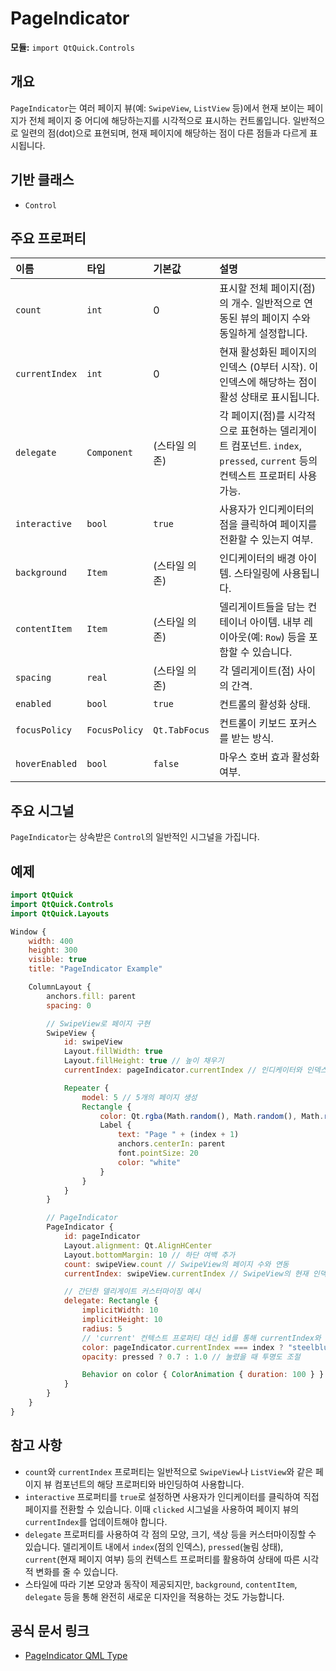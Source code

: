 # PageIndicator

**모듈:** `import QtQuick.Controls`

## 개요

`PageIndicator`는 여러 페이지 뷰(예: `SwipeView`, `ListView` 등)에서 현재 보이는 페이지가 전체 페이지 중 어디에 해당하는지를 시각적으로 표시하는 컨트롤입니다. 일반적으로 일련의 점(dot)으로 표현되며, 현재 페이지에 해당하는 점이 다른 점들과 다르게 표시됩니다.

## 기반 클래스

*   `Control`

## 주요 프로퍼티

| 이름             | 타입        | 기본값        | 설명                                                                                                 |
| :--------------- | :---------- | :------------ | :--------------------------------------------------------------------------------------------------- |
| `count`          | `int`       | 0             | 표시할 전체 페이지(점)의 개수. 일반적으로 연동된 뷰의 페이지 수와 동일하게 설정합니다.                     |
| `currentIndex`   | `int`       | 0             | 현재 활성화된 페이지의 인덱스 (0부터 시작). 이 인덱스에 해당하는 점이 활성 상태로 표시됩니다.             |
| `delegate`       | `Component` | (스타일 의존) | 각 페이지(점)를 시각적으로 표현하는 델리게이트 컴포넌트. `index`, `pressed`, `current` 등의 컨텍스트 프로퍼티 사용 가능. |
| `interactive`    | `bool`      | `true`        | 사용자가 인디케이터의 점을 클릭하여 페이지를 전환할 수 있는지 여부.                                        |
| `background`     | `Item`      | (스타일 의존) | 인디케이터의 배경 아이템. 스타일링에 사용됩니다.                                                         |
| `contentItem`    | `Item`      | (스타일 의존) | 델리게이트들을 담는 컨테이너 아이템. 내부 레이아웃(예: `Row`) 등을 포함할 수 있습니다.                        |
| `spacing`        | `real`      | (스타일 의존) | 각 델리게이트(점) 사이의 간격.                                                                         |
| `enabled`        | `bool`      | `true`        | 컨트롤의 활성화 상태.                                                                                  |
| `focusPolicy`    | `FocusPolicy`| `Qt.TabFocus` | 컨트롤이 키보드 포커스를 받는 방식.                                                                    |
| `hoverEnabled`   | `bool`      | `false`       | 마우스 호버 효과 활성화 여부.                                                                          |

## 주요 시그널

`PageIndicator`는 상속받은 `Control`의 일반적인 시그널을 가집니다.

## 예제

```qml
import QtQuick
import QtQuick.Controls
import QtQuick.Layouts

Window {
    width: 400
    height: 300
    visible: true
    title: "PageIndicator Example"

    ColumnLayout {
        anchors.fill: parent
        spacing: 0

        // SwipeView로 페이지 구현
        SwipeView {
            id: swipeView
            Layout.fillWidth: true
            Layout.fillHeight: true // 높이 채우기
            currentIndex: pageIndicator.currentIndex // 인디케이터와 인덱스 동기화

            Repeater {
                model: 5 // 5개의 페이지 생성
                Rectangle {
                    color: Qt.rgba(Math.random(), Math.random(), Math.random(), 1)
                    Label {
                        text: "Page " + (index + 1)
                        anchors.centerIn: parent
                        font.pointSize: 20
                        color: "white"
                    }
                }
            }
        }

        // PageIndicator
        PageIndicator {
            id: pageIndicator
            Layout.alignment: Qt.AlignHCenter
            Layout.bottomMargin: 10 // 하단 여백 추가
            count: swipeView.count // SwipeView의 페이지 수와 연동
            currentIndex: swipeView.currentIndex // SwipeView의 현재 인덱스와 연동

            // 간단한 델리게이트 커스터마이징 예시
            delegate: Rectangle {
                implicitWidth: 10
                implicitHeight: 10
                radius: 5
                // 'current' 컨텍스트 프로퍼티 대신 id를 통해 currentIndex와 index 비교
                color: pageIndicator.currentIndex === index ? "steelblue" : "lightgray"
                opacity: pressed ? 0.7 : 1.0 // 눌렸을 때 투명도 조절

                Behavior on color { ColorAnimation { duration: 100 } }
            }
        }
    }
}
```

## 참고 사항

*   `count`와 `currentIndex` 프로퍼티는 일반적으로 `SwipeView`나 `ListView`와 같은 페이지 뷰 컴포넌트의 해당 프로퍼티와 바인딩하여 사용합니다.
*   `interactive` 프로퍼티를 `true`로 설정하면 사용자가 인디케이터를 클릭하여 직접 페이지를 전환할 수 있습니다. 이때 `clicked` 시그널을 사용하여 페이지 뷰의 `currentIndex`를 업데이트해야 합니다.
*   `delegate` 프로퍼티를 사용하여 각 점의 모양, 크기, 색상 등을 커스터마이징할 수 있습니다. 델리게이트 내에서 `index`(점의 인덱스), `pressed`(눌림 상태), `current`(현재 페이지 여부) 등의 컨텍스트 프로퍼티를 활용하여 상태에 따른 시각적 변화를 줄 수 있습니다.
*   스타일에 따라 기본 모양과 동작이 제공되지만, `background`, `contentItem`, `delegate` 등을 통해 완전히 새로운 디자인을 적용하는 것도 가능합니다. 

## 공식 문서 링크

*   [PageIndicator QML Type ](https://doc.qt.io/qt-6/qml-qtquick-controls-pageindicator.html) 